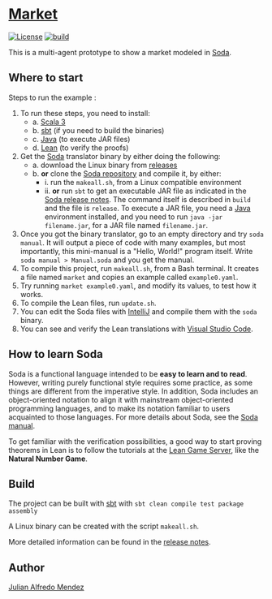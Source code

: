 # [Market](https://julianmendez.github.io/market/)

[![License](https://img.shields.io/badge/License-Apache%202.0-blue.svg)][license]
[![build](https://github.com/julianmendez/market/workflows/Scala%20CI/badge.svg)][build-status]

This is a multi-agent prototype to show a market modeled in [Soda][soda].


## Where to start

Steps to run the example :
1. To run these steps, you need to install:
   - a. [Scala 3][scala]
   - b. [sbt][sbt] (if you need to build the binaries)
   - c. [Java][java] (to execute JAR files)
   - d. [Lean][lean] (to verify the proofs)
2. Get the [Soda][soda] translator binary by either doing the following:
   - a. download the Linux binary from [releases][soda-releases]
   - b. **or** clone the [Soda repository][soda-repo] and compile it, by either:
      - i. run the `makeall.sh`, from a Linux compatible environment
      - ii. **or** run `sbt` to get an executable JAR file as indicated in the
        [Soda release notes][soda-release-notes]. The command itself is described in `build`
        and the file is `release`. To execute a JAR file, you need a [Java][java] environment
        installed, and you need to run `java -jar filename.jar`, for a JAR file named
        `filename.jar`.
3. Once you got the binary translator, go to an empty directory and try
   `soda manual`. It will output a piece of code with many examples, but most importantly,
   this mini-manual is a "Hello, World!" program itself. Write `soda manual > Manual.soda` and
   you get the manual.
4. To compile this project, run `makeall.sh`, from a Bash terminal. It creates a file named
   `market` and copies an example called `example0.yaml`.
5. Try running `market example0.yaml`, and modify its values, to test how it works.
6. To compile the Lean files, run `update.sh`.
7. You can edit the Soda files with [IntelliJ][intellij] and compile them with the `soda`
   binary.
8. You can see and verify the Lean translations with [Visual Studio Code][vscode].


## How to learn Soda

Soda is a functional language intended to be **easy to learn and to read**. However, writing
purely functional style requires some practice, as some things are different from the
imperative style. In addition, Soda includes an object-oriented notation to align it with
mainstream object-oriented programming languages, and to make its notation familiar to users
acquainted to those languages. For more details about Soda, see the [Soda manual][soda-manual].

To get familiar with the verification possibilities, a good way to start proving theorems in
Lean is to follow the tutorials at the [Lean Game Server][lean-game-server], like the
**Natural Number Game**.


## Build

The project can be built with [sbt][sbt] with
`sbt clean compile test package assembly`

A Linux binary can be created with the script `makeall.sh`.

More detailed information can be found in the [release notes][release-notes].


## Author

[Julian Alfredo Mendez][author]

[author]: https://julianmendez.github.io
[license]: https://www.apache.org/licenses/LICENSE-2.0.txt
[build-status]: https://github.com/julianmendez/market/actions
[soda-manual]: https://soda-lang.readthedocs.io/en/latest/
[soda-release-notes]: https://julianmendez.github.io/soda/RELEASE-NOTES.html
[release-notes]: https://julianmendez.github.io/market/RELEASE-NOTES.html
[soda]: https://julianmendez.github.io/soda/
[soda-repo]: https://github.com/julianmendez/soda
[soda-releases]: https://github.com/julianmendez/soda/releases
[market-repo]: https://github.com/julianmendez/market
[market-releases]: https://github.com/julianmendez/market/releases
[examples-test]: https://github.com/julianmendez/soda/tree/master/examples/src/test/scala/soda/example
[lean-game-server]: https://adam.math.hhu.de
[sbt]: https://www.scala-sbt.org
[scala]: https://scala-lang.org
[java]: https://www.oracle.com/java/technologies/
[lean]: https://lean-lang.org
[sbt]: https://www.scala-sbt.org
[intellij]: https://www.jetbrains.com/idea/
[intellij-conf]: https://github.com/julianmendez/soda/blob/master/translator/src/main/resources/soda/translator/documentation/soda_for_intellij.txt
[vscode]: https://code.visualstudio.com



